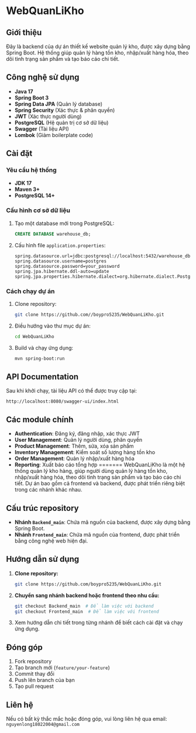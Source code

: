 # WebQuanLiKho

## Giới thiệu

Đây là backend của dự án thiết kế website quản lý kho, được xây dựng bằng Spring Boot. Hệ thống giúp quản lý hàng tồn kho, nhập/xuất hàng hóa, theo dõi tình trạng sản phẩm và tạo báo cáo chi tiết.

## Công nghệ sử dụng
- **Java 17**
- **Spring Boot 3**
- **Spring Data JPA** (Quản lý database)
- **Spring Security** (Xác thực & phân quyền)
- **JWT** (Xác thực người dùng)
- **PostgreSQL** (Hệ quản trị cơ sở dữ liệu)
- **Swagger** (Tài liệu API)
- **Lombok** (Giảm boilerplate code)

## Cài đặt
### Yêu cầu hệ thống
- **JDK 17**
- **Maven 3+**
- **PostgreSQL 14+**

### Cấu hình cơ sở dữ liệu
1. Tạo một database mới trong PostgreSQL:
   ```sql
   CREATE DATABASE warehouse_db;
   ```
2. Cấu hình file `application.properties`:
   ```properties
   spring.datasource.url=jdbc:postgresql://localhost:5432/warehouse_db
   spring.datasource.username=postgres
   spring.datasource.password=your_password
   spring.jpa.hibernate.ddl-auto=update
   spring.jpa.properties.hibernate.dialect=org.hibernate.dialect.PostgreSQLDialect
   ```

### Cách chạy dự án
1. Clone repository:
   ```sh
   git clone https://github.com//boypro5235/WebQuanLiKho.git
   ```
2. Điều hướng vào thư mục dự án:
   ```sh
   cd WebQuanLiKho
   ```
3. Build và chạy ứng dụng:
   ```sh
   mvn spring-boot:run
   ```

## API Documentation
Sau khi khởi chạy, tài liệu API có thể được truy cập tại:
```
http://localhost:8080/swagger-ui/index.html
```

## Các module chính
- **Authentication**: Đăng ký, đăng nhập, xác thực JWT
- **User Management**: Quản lý người dùng, phân quyền
- **Product Management**: Thêm, sửa, xóa sản phẩm
- **Inventory Management**: Kiểm soát số lượng hàng tồn kho
- **Order Management**: Quản lý nhập/xuất hàng hóa
- **Reporting**: Xuất báo cáo tổng hợp
=======
WebQuanLiKho là một hệ thống quản lý kho hàng, giúp người dùng quản lý hàng tồn kho, nhập/xuất hàng hóa, theo dõi tình trạng sản phẩm và tạo báo cáo chi tiết. Dự án bao gồm cả frontend và backend, được phát triển riêng biệt trong các nhánh khác nhau.

## Cấu trúc repository
- **Nhánh `Backend_main`**: Chứa mã nguồn của backend, được xây dựng bằng Spring Boot.
- **Nhánh `Frontend_main`**: Chứa mã nguồn của frontend, được phát triển bằng công nghệ web hiện đại.

## Hướng dẫn sử dụng
1. **Clone repository:**
   ```sh
   git clone https://github.com/boypro5235/WebQuanLiKho.git
   ```
2. **Chuyển sang nhánh backend hoặc frontend theo nhu cầu:**
   ```sh
   git checkout Backend_main  # Để làm việc với backend
   git checkout Frontend_main  # Để làm việc với frontend
   ```
3. Xem hướng dẫn chi tiết trong từng nhánh để biết cách cài đặt và chạy ứng dụng.


## Đóng góp
1. Fork repository
2. Tạo branch mới (`feature/your-feature`)
3. Commit thay đổi
4. Push lên branch của bạn
5. Tạo pull request

## Liên hệ

Nếu có bất kỳ thắc mắc hoặc đóng góp, vui lòng liên hệ qua email: `nguyenlong18022004@gmail.com`

